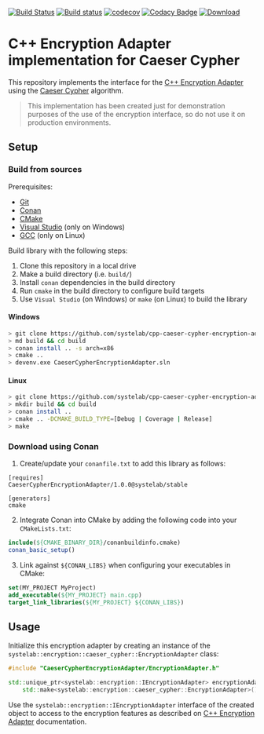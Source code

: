 [![Build Status](https://travis-ci.org/systelab/cpp-caeser-cypher-encryption-adapter.svg?branch=master)](https://travis-ci.org/systelab/cpp-caeser-cypher-encryption-adapter)
[![Build status](https://ci.appveyor.com/api/projects/status/qdrjivrs26gf46lo?svg=true)](https://ci.appveyor.com/project/systelab/cpp-caeser-cypher-encryption-adapter)
[![codecov](https://codecov.io/gh/systelab/cpp-caeser-cypher-encryption-adapter/branch/master/graph/badge.svg)](https://codecov.io/gh/systelab/cpp-caeser-cypher-encryption-adapter)
[![Codacy Badge](https://api.codacy.com/project/badge/Grade/492f2b284cd149018ec9dd54a45d53df)](https://www.codacy.com/app/systelab/cpp-caeser-cypher-encryption-adapter?utm_source=github.com&amp;utm_medium=referral&amp;utm_content=systelab/cpp-caeser-cypher-encryption-adapter&amp;utm_campaign=Badge_Grade)
[![Download](https://api.bintray.com/packages/systelab/conan/CaeserCypherEncryptionAdapter:systelab/images/download.svg)](https://bintray.com/systelab/conan/CaeserCypherEncryptionAdapter:systelab/_latestVersion)


# C++ Encryption Adapter implementation for Caeser Cypher

This repository implements the interface for the [C++ Encryption Adapter](https://github.com/systelab/cpp-encryption-adapter) using the [Caeser Cypher](https://en.wikipedia.org/wiki/Caesar_cipher) algorithm.

> This implementation has been created just for demonstration purposes of the use of the encryption interface, so do not use it on production environments.

## Setup

### Build from sources

Prerequisites:
  - [Git](https://git-scm.com/)
  - [Conan](https://conan.io/)
  - [CMake](https://cmake.org/)
  - [Visual Studio](https://visualstudio.microsoft.com/) (only on Windows)
  - [GCC](https://gcc.gnu.org/) (only on Linux)

Build library with the following steps:
  1. Clone this repository in a local drive
  2. Make a build directory (i.e. `build/`)
  3. Install `conan` dependencies in the build directory
  4. Run `cmake` in the build directory to configure build targets
  5. Use `Visual Studio` (on Windows) or `make` (on Linux) to build the library

#### Windows
``` bash
> git clone https://github.com/systelab/cpp-caeser-cypher-encryption-adapter
> md build && cd build
> conan install .. -s arch=x86
> cmake ..
> devenv.exe CaeserCypherEncryptionAdapter.sln
```

#### Linux
``` bash
> git clone https://github.com/systelab/cpp-caeser-cypher-encryption-adapter
> mkdir build && cd build
> conan install ..
> cmake .. -DCMAKE_BUILD_TYPE=[Debug | Coverage | Release]
> make
```

### Download using Conan

  1. Create/update your `conanfile.txt` to add this library as follows:

```
[requires]
CaeserCypherEncryptionAdapter/1.0.0@systelab/stable

[generators]
cmake
```

  2. Integrate Conan into CMake by adding the following code into your `CMakeLists.txt`:

```cmake
include(${CMAKE_BINARY_DIR}/conanbuildinfo.cmake)
conan_basic_setup()
```

  3. Link against `${CONAN_LIBS}` when configuring your executables in CMake:

```cmake
set(MY_PROJECT MyProject)
add_executable(${MY_PROJECT} main.cpp)
target_link_libraries(${MY_PROJECT} ${CONAN_LIBS})
```

## Usage

Initialize this encryption adapter by creating an instance of the `systelab::encryption::caeser_cypher::EncryptionAdapter` class:

```cpp
#include "CaeserCypherEncryptionAdapter/EncryptionAdapter.h"

std::unique_ptr<systelab::encryption::IEncryptionAdapter> encryptionAdapter =
    std::make<systelab::encryption::caeser_cypher::EncryptionAdapter>();
```

Use the `systelab::encryption::IEncryptionAdapter` interface of the created object to access to the encryption features as described on [C++ Encryption Adapter](https://github.com/systelab/cpp-encryption-adapter) documentation.
